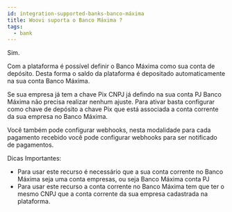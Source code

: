 ```yaml
---
id: integration-supported-banks-banco-máxima
title: Woovi suporta o Banco Máxima ?
tags:
  - bank
---
```


Sim.

Com a plataforma é possível definir o Banco Máxima como sua conta de depósito. Desta forma o saldo da plataforma é depositado automaticamente na sua conta Banco Máxima.

Se sua empresa já tem a chave Pix CNPJ já defindo na sua conta PJ Banco Máxima não precisa realizar nenhum ajuste. Para ativar basta configurar como chave de depósito a chave Pix que está associada a conta corrente da sua empresa no Banco Máxima.

Você também pode configurar webhooks, nesta modalidade para cada pagamento recebido você pode configurar webhooks para ser notificado de pagamentos.

Dicas Importantes:

- Para usar este recurso é necessário que a sua conta corrente no Banco Máxima seja uma conta empresas, ou seja Banco Máxima conta PJ
- Para usar este recurso a conta corrente no Banco Máxima tem que ter o mesmo CNPJ que a conta corrente da sua empresa cadastrada na plataforma.
